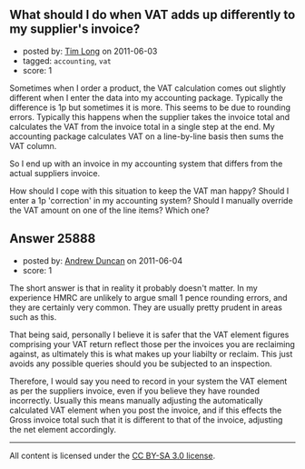 ## What should I do when VAT adds up differently to my supplier's invoice?

- posted by: [Tim Long](https://stackexchange.com/users/-1/11009-tim-long) on 2011-06-03
- tagged: `accounting`, `vat`
- score: 1

Sometimes when I order a product, the VAT calculation comes out slightly different when I enter the data into my accounting package. Typically the difference is 1p but sometimes it is more. This seems to be due to rounding errors. Typically this happens when the supplier takes the invoice total and calculates the VAT from the invoice total in a single step at the end. My accounting package calculates VAT on a line-by-line basis then sums the VAT column.

So I end up with an invoice in my accounting system that differs from the actual suppliers invoice.

How should I cope with this situation to keep the VAT man happy? Should I enter a 1p 'correction' in my accounting system? Should I manually override the VAT amount on one of the line items? Which one?


## Answer 25888

- posted by: [Andrew Duncan](https://stackexchange.com/users/-1/11023-andrew-duncan) on 2011-06-04
- score: 1

The short answer is that in reality it probably doesn't matter. In my experience HMRC are unlikely to argue small 1 pence rounding errors, and they are certainly very common. They are usually pretty prudent in areas such as this.

That being said, personally I believe it is safer that the VAT element figures comprising your VAT return reflect those per the invoices you are reclaiming against, as ultimately this is what makes up your liabilty or reclaim. This just avoids any possible queries should you be subjected to an inspection. 

Therefore, I would say you need to record in your system the VAT element as per the suppliers invoice, even if you believe they have rounded incorrectly. Usually this means manually adjusting the automatically calculated VAT element when you post the invoice, and if this effects the Gross invoice total such that it is different to that of the invoice, adjusting the net element accordingly.




---

All content is licensed under the [CC BY-SA 3.0 license](https://creativecommons.org/licenses/by-sa/3.0/).
